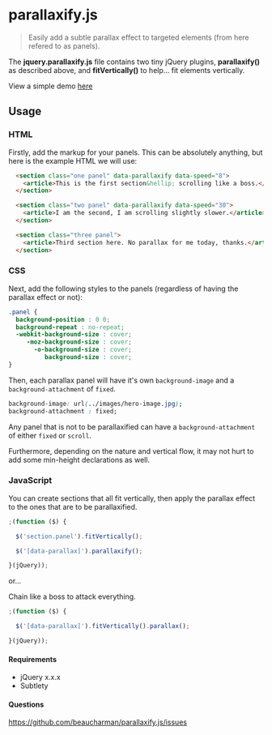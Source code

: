 # parallaxify.js

> Easily add a subtle parallax effect to targeted elements (from here refered to as panels).

The **jquery.parallaxify.js** file contains two tiny jQuery plugins, **parallaxify()** as described above, and **fitVertically()** to help... fit elements vertically.

View a simple demo [here](http://www.beaucharman.me/parallaxify.js/)

## Usage

### HTML

Firstly, add the markup for your panels. This can be absolutely anything, but here is the example HTML we will use:

```html
  <section class="one panel" data-parallaxify data-speed="8">
    <article>This is the first section&hellip; scrolling like a boss.</article>
  </section>

  <section class="two panel" data-parallaxify data-speed="30">
    <article>I am the second, I am scrolling slightly slower.</article>
  </section>

  <section class="three panel">
    <article>Third section here. No parallax for me today, thanks.</article>
  </section>
```

### CSS

Next, add the following styles to the panels (regardless of having the parallax effect or not):

```css
.panel {
  background-position : 0 0;
  background-repeat : no-repeat;
  -webkit-background-size : cover;
     -moz-background-size : cover;
       -o-background-size : cover;
          background-size : cover;
}
```

Then, each parallax panel will have it's own `background-image` and a `background-attachment` of `fixed`.

```css
background-image: url(../images/hero-image.jpg);
background-attachment : fixed;
```

Any panel that is not to be parallaxified can have a `background-attachment` of either `fixed` or `scroll`.

Furthermore, depending on the nature and vertical flow, it may not hurt to add some min-height declarations as well.

### JavaScript

You can create sections that all fit vertically, then apply the parallax effect to the ones that are to be parallaxified.

```javascript
;(function ($) {

  $('section.panel').fitVertically();

  $('[data-parallax]').parallaxify();

}(jQuery));
```

or...

Chain like a boss to attack everything.

```javascript
;(function ($) {

  $('[data-parallax]').fitVertically().parallax();

}(jQuery));
```

#### Requirements

- jQuery x.x.x
- Subtlety

#### Questions

https://github.com/beaucharman/parallaxify.js/issues
